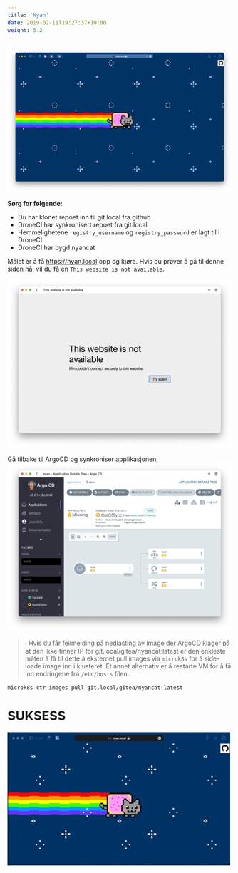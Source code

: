 ```yaml
---
title: 'Nyan'
date: 2019-02-11T19:27:37+10:00
weight: 5.2
---
```

![NyanCat](nyancat.png)

**Sørg for følgende:**
- Du har klonet repoet inn til git.local fra github
- DroneCI har synkronisert repoet fra git.local
- Hemmelighetene `registry_username` og `registry_password` er lagt til i DroneCI
- DroneCI har bygd nyancat

Målet er å få https://nyan.local opp og kjøre. Hvis du prøver å gå til denne siden nå, vil du få en `This website is not available`.

![This website is not available](nyan.local-unavailable.png)

Gå tilbake til ArgoCD og synkroniser applikasjonen,
![Sync Nyancat](argocd-sync-nyan-app.png)

> ℹ️ Hvis du får feilmelding på nedlasting av image der ArgoCD klager på at den ikke finner IP for git.local/gitea/nyancat:latest er den enkleste måten å få til dette å eksternet pull images via `microk8s` for å side-loade image inn i klusteret. Et annet alternativ er å restarte VM for å få inn endringene fra `/etc/hosts` filen.
```shell
microk8s ctr images pull git.local/gitea/nyancat:latest
```

# SUKSESS

![Suksess](nyancat.gif)
